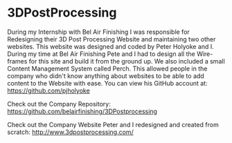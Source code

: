 # 3DPostProcessing
During my Internship with Bel Air Finishing I was responsible for Redesigning their 3D Post Processing Website and maintaining two other websites. This website was designed and coded by Peter Holyoke and I. During my time at Bel Air Finishing Pete and I had to design all the Wire-frames for this site and build it from the ground up. We also included a small Content Management System called Perch. This allowed people in the company who didn't know anything about websites to be able to add content to the Website with ease. You can view his GitHub account at: https://github.com/pjholyoke

Check out the Company Repository: https://github.com/belairfinishing/3DPostprocessing

Check out the Company Website Peter and I redesigned and created from scratch: http://www.3dpostprocessing.com/ 
